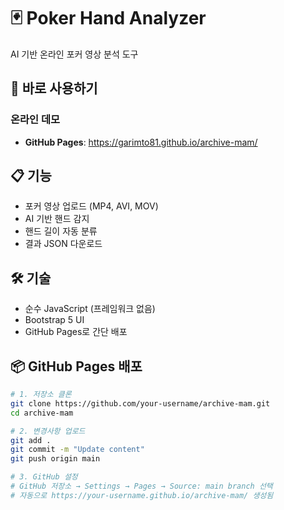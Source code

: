 # 🃏 Poker Hand Analyzer

AI 기반 온라인 포커 영상 분석 도구

## 🚀 바로 사용하기

### 온라인 데모
- **GitHub Pages**: https://garimto81.github.io/archive-mam/

## 📋 기능

- 포커 영상 업로드 (MP4, AVI, MOV)
- AI 기반 핸드 감지
- 핸드 길이 자동 분류
- 결과 JSON 다운로드

## 🛠️ 기술

- 순수 JavaScript (프레임워크 없음)
- Bootstrap 5 UI
- GitHub Pages로 간단 배포

## 📦 GitHub Pages 배포

```bash
# 1. 저장소 클론
git clone https://github.com/your-username/archive-mam.git
cd archive-mam

# 2. 변경사항 업로드
git add .
git commit -m "Update content"
git push origin main

# 3. GitHub 설정
# GitHub 저장소 → Settings → Pages → Source: main branch 선택
# 자동으로 https://your-username.github.io/archive-mam/ 생성됨
```